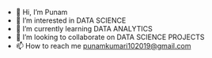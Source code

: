 - 👋 Hi, I’m Punam
- 👀 I’m interested in DATA SCIENCE 
- 🌱 I’m currently learning DATA ANALYTICS 
- 💞️ I’m looking to collaborate on DATA SCIENCE PROJECTS 
- 📫 How to reach me punamkumari102019@gmail.com

<!---
Punamkumari10/Punamkumari10 is a ✨ special ✨ repository because its `README.md` (this file) appears on your GitHub profile.
You can click the Preview link to take a look at your changes.
--->
